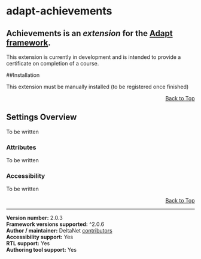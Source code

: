 # adapt-achievements

**Achievements** is an *extension* for the [Adapt framework](https://github.com/adaptlearning/adapt_framework).   
----------------------------

This extension is currently in development and is intended to provide a certificate on completion of a course.

##Installation

This extension must be manually installed (to be registered once finished)

<div float align=right><a href="#top">Back to Top</a></div>

## Settings Overview

To be written

### Attributes

To be written

### Accessibility

To be written

<div float align=right><a href="#top">Back to Top</a></div>

----------------------------
**Version number:**  2.0.3   
**Framework versions supported:**  ^2.0.6    
**Author / maintainer:** DeltaNet [contributors](https://github.com/deltanet/adapt-achievements/graphs/contributors)     
**Accessibility support:** Yes  
**RTL support:** Yes     
**Authoring tool support:** Yes
